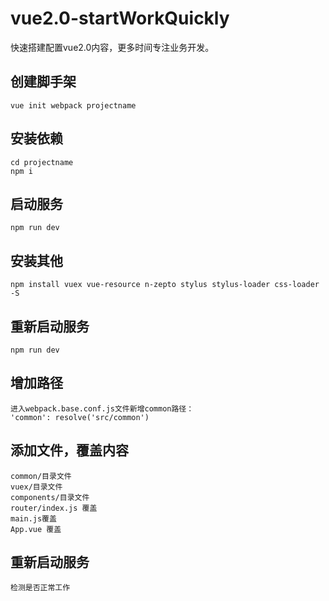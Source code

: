 # vue2.0-startWorkQuickly
快速搭建配置vue2.0内容，更多时间专注业务开发。

## 创建脚手架
    vue init webpack projectname

## 安装依赖
    cd projectname
    npm i
    
## 启动服务
    npm run dev
    
## 安装其他
    npm install vuex vue-resource n-zepto stylus stylus-loader css-loader -S

## 重新启动服务
    npm run dev
    
## 增加路径
    进入webpack.base.conf.js文件新增common路径：
    'common': resolve('src/common')
    
## 添加文件，覆盖内容
    common/目录文件
    vuex/目录文件
    components/目录文件
    router/index.js 覆盖
    main.js覆盖
    App.vue 覆盖
    
## 重新启动服务
    检测是否正常工作
